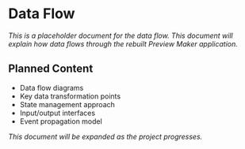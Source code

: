 # Data Flow

*This is a placeholder document for the data flow. This document will explain how data flows through the rebuilt Preview Maker application.*

## Planned Content

- Data flow diagrams
- Key data transformation points
- State management approach
- Input/output interfaces
- Event propagation model

*This document will be expanded as the project progresses.*